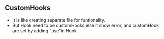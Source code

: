 ## CustomHooks

- It is like creating separate file for funtionality.
- But Hook need to be customHooks  else it show error, and customHook are set by adding "use"in Hook
